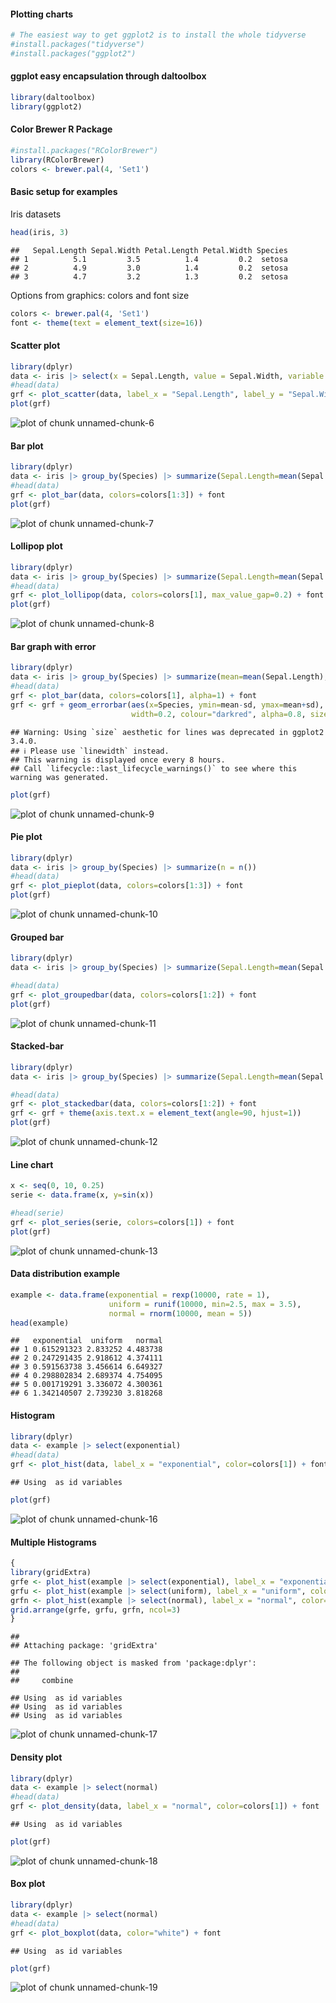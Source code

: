 #### Plotting charts


``` r
# The easiest way to get ggplot2 is to install the whole tidyverse
#install.packages("tidyverse")
#install.packages("ggplot2")
```


#### ggplot easy encapsulation through daltoolbox


``` r
library(daltoolbox)
library(ggplot2)
```

#### Color Brewer R Package


``` r
#install.packages("RColorBrewer")
library(RColorBrewer)
colors <- brewer.pal(4, 'Set1')
```


#### Basic setup for examples

Iris datasets


``` r
head(iris, 3)
```

```
##   Sepal.Length Sepal.Width Petal.Length Petal.Width Species
## 1          5.1         3.5          1.4         0.2  setosa
## 2          4.9         3.0          1.4         0.2  setosa
## 3          4.7         3.2          1.3         0.2  setosa
```

Options from graphics: colors and font size


``` r
colors <- brewer.pal(4, 'Set1')
font <- theme(text = element_text(size=16))
```

#### Scatter plot



``` r
library(dplyr)
data <- iris |> select(x = Sepal.Length, value = Sepal.Width, variable = Species)
#head(data)
grf <- plot_scatter(data, label_x = "Sepal.Length", label_y = "Sepal.Width", colors=colors[1:3]) + font
plot(grf)
```

![plot of chunk unnamed-chunk-6](fig/3-DataVisualization/unnamed-chunk-6-1.png)

#### Bar plot



``` r
library(dplyr)
data <- iris |> group_by(Species) |> summarize(Sepal.Length=mean(Sepal.Length))
#head(data)
grf <- plot_bar(data, colors=colors[1:3]) + font
plot(grf)
```

![plot of chunk unnamed-chunk-7](fig/3-DataVisualization/unnamed-chunk-7-1.png)


#### Lollipop plot



``` r
library(dplyr)
data <- iris |> group_by(Species) |> summarize(Sepal.Length=mean(Sepal.Length))
#head(data)
grf <- plot_lollipop(data, colors=colors[1], max_value_gap=0.2) + font + coord_flip() 
plot(grf)
```

![plot of chunk unnamed-chunk-8](fig/3-DataVisualization/unnamed-chunk-8-1.png)

#### Bar graph with error



``` r
library(dplyr)
data <- iris |> group_by(Species) |> summarize(mean=mean(Sepal.Length), sd=sd(Sepal.Length))
#head(data)
grf <- plot_bar(data, colors=colors[1], alpha=1) + font
grf <- grf + geom_errorbar(aes(x=Species, ymin=mean-sd, ymax=mean+sd), 
                           width=0.2, colour="darkred", alpha=0.8, size=1.1) 
```

```
## Warning: Using `size` aesthetic for lines was deprecated in ggplot2 3.4.0.
## ℹ Please use `linewidth` instead.
## This warning is displayed once every 8 hours.
## Call `lifecycle::last_lifecycle_warnings()` to see where this warning was generated.
```

``` r
plot(grf)
```

![plot of chunk unnamed-chunk-9](fig/3-DataVisualization/unnamed-chunk-9-1.png)



#### Pie plot



``` r
library(dplyr)
data <- iris |> group_by(Species) |> summarize(n = n())
#head(data)
grf <- plot_pieplot(data, colors=colors[1:3]) + font
plot(grf)
```

![plot of chunk unnamed-chunk-10](fig/3-DataVisualization/unnamed-chunk-10-1.png)


#### Grouped bar



``` r
library(dplyr)
data <- iris |> group_by(Species) |> summarize(Sepal.Length=mean(Sepal.Length), Sepal.Width=mean(Sepal.Width))

#head(data)
grf <- plot_groupedbar(data, colors=colors[1:2]) + font
plot(grf)
```

![plot of chunk unnamed-chunk-11](fig/3-DataVisualization/unnamed-chunk-11-1.png)


#### Stacked-bar



``` r
library(dplyr)
data <- iris |> group_by(Species) |> summarize(Sepal.Length=mean(Sepal.Length), Sepal.Width=mean(Sepal.Width))

#head(data)
grf <- plot_stackedbar(data, colors=colors[1:2]) + font
grf <- grf + theme(axis.text.x = element_text(angle=90, hjust=1))
plot(grf)
```

![plot of chunk unnamed-chunk-12](fig/3-DataVisualization/unnamed-chunk-12-1.png)

#### Line chart



``` r
x <- seq(0, 10, 0.25)
serie <- data.frame(x, y=sin(x))

#head(serie)
grf <- plot_series(serie, colors=colors[1]) + font
plot(grf)
```

![plot of chunk unnamed-chunk-13](fig/3-DataVisualization/unnamed-chunk-13-1.png)

#### Data distribution example


``` r
example <- data.frame(exponential = rexp(10000, rate = 1),
                      uniform = runif(10000, min=2.5, max = 3.5),
                      normal = rnorm(10000, mean = 5))
head(example)
```

```
##   exponential  uniform   normal
## 1 0.615291323 2.833252 4.483738
## 2 0.247291435 2.918612 4.374111
## 3 0.591563738 3.456614 6.649327
## 4 0.298802834 2.689374 4.754095
## 5 0.001719291 3.336072 4.300361
## 6 1.342140507 2.739230 3.818268
```




#### Histogram


``` r
library(dplyr)
data <- example |> select(exponential)
#head(data)
grf <- plot_hist(data, label_x = "exponential", color=colors[1]) + font
```

```
## Using  as id variables
```

``` r
plot(grf) 
```

![plot of chunk unnamed-chunk-16](fig/3-DataVisualization/unnamed-chunk-16-1.png)


#### Multiple Histograms




``` r
{
library(gridExtra)  
grfe <- plot_hist(example |> select(exponential), label_x = "exponential", color=colors[1]) + font
grfu <- plot_hist(example |> select(uniform), label_x = "uniform", color=colors[1]) + font 
grfn <- plot_hist(example |> select(normal), label_x = "normal", color=colors[1]) + font
grid.arrange(grfe, grfu, grfn, ncol=3)
}
```

```
## 
## Attaching package: 'gridExtra'
```

```
## The following object is masked from 'package:dplyr':
## 
##     combine
```

```
## Using  as id variables
## Using  as id variables
## Using  as id variables
```

![plot of chunk unnamed-chunk-17](fig/3-DataVisualization/unnamed-chunk-17-1.png)

#### Density plot



``` r
library(dplyr)
data <- example |> select(normal)
#head(data)
grf <- plot_density(data, label_x = "normal", color=colors[1]) + font
```

```
## Using  as id variables
```

``` r
plot(grf) 
```

![plot of chunk unnamed-chunk-18](fig/3-DataVisualization/unnamed-chunk-18-1.png)

#### Box plot



``` r
library(dplyr)
data <- example |> select(normal)
#head(data)
grf <- plot_boxplot(data, color="white") + font
```

```
## Using  as id variables
```

``` r
plot(grf) 
```

![plot of chunk unnamed-chunk-19](fig/3-DataVisualization/unnamed-chunk-19-1.png)

